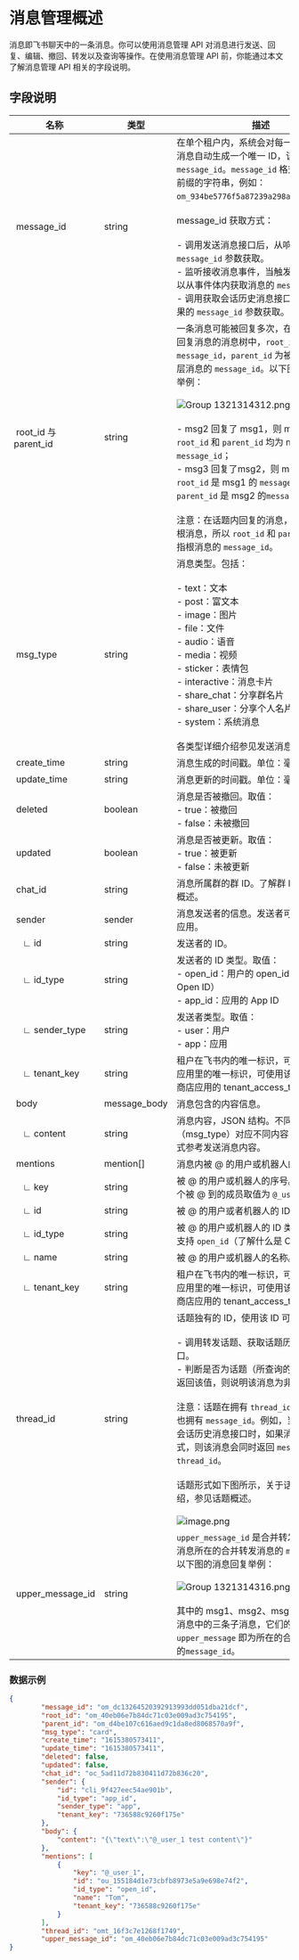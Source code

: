 # 消息管理概述

消息即飞书聊天中的一条消息。你可以使用消息管理 API 对消息进行发送、回复、编辑、撤回、转发以及查询等操作。在使用消息管理 API 前，你能通过本文了解消息管理 API 相关的字段说明。


## 字段说明
| 名称 | 类型 | 描述 |
| --- | --- | --- |
| &nbsp;message_id | string | 在单个租户内，系统会对每一条发送出的消息自动生成一个唯一 ID，该 ID 即为 `message_id`。`message_id` 格式是以 `om_` 为前缀的字符串，例如：`om_934be5776f5a87239a298af9e74c0f72`。<br> <br>message_id 获取方式：<br> <br>- 调用发送消息接口后，从响应结果的 `message_id` 参数获取。<br>- 监听接收消息事件，当触发该事件后可以从事件体内获取消息的 `message_id`。<br>- 调用获取会话历史消息接口，从响应结果的 `message_id` 参数获取。 |
| &nbsp;root_id 与 parent_id | string | 一条消息可能被回复多次，在这种有多个回复消息的消息树中，`root_id` 为根消息的 `message_id`，`parent_id` 为被回复的上一层消息的 `message_id`。以下图的消息回复举例：<br> <br>![Group 1321314312.png](//sf3-cn.feishucdn.com/obj/open-platform-opendoc/08d741da23cd931118c332941e5cc117_wvecM5EteV.png?height=654&lazyload=true&width=1640)<br> <br>- msg2 回复了 msg1，则 msg2 的 `root_id` 和 `parent_id` 均为 msg1 的 `message_id`；<br>- msg3 回复了msg2，则 msg3 的 `root_id` 是 msg1 的 `message_id`，`parent_id` 是 msg2 的`message_id`<br><br>注意：在话题内回复的消息，都是在回复根消息，所以 `root_id` 和 `parent_id` 均是指根消息的 `message_id`。 |
| &nbsp;msg_type | string | 消息类型。包括：<br> <br>- text：文本<br>- post：富文本<br>- image：图片<br>- file：文件<br>- audio：语音<br>- media：视频<br>- sticker：表情包<br>- interactive：消息卡片<br>- share_chat：分享群名片<br>- share_user：分享个人名片<br>- system：系统消息<br><br>各类型详细介绍参见发送消息内容。 |
| &nbsp;create_time | string | 消息生成的时间戳。单位：毫秒 |
| &nbsp;update_time | string | 消息更新的时间戳。单位：毫秒 |
| &nbsp;deleted | boolean | 消息是否被撤回。取值：<br>- true：被撤回<br>- false：未被撤回 |
| &nbsp;updated | boolean | 消息是否被更新。取值：<br>- true：被更新<br>- false：未被更新 |
| &nbsp;chat_id | string | 消息所属群的群 ID。了解群 ID 可参见群组概述。 |
| &nbsp;sender | sender | 消息发送者的信息。发送者可以是用户或应用。 |
| &emsp;∟&nbsp;id | string | 发送者的 ID。 |
| &emsp;∟&nbsp;id_type | string | 发送者的 ID 类型。取值： <br>- open_id：用户的 open_id（了解什么是 Open ID）<br>- app_id：应用的 App ID |
| &emsp;∟&nbsp;sender_type | string | 发送者类型。取值：<br>- user：用户<br>- app：应用 |
| &emsp;∟&nbsp;tenant_key | string | 租户在飞书内的唯一标识，可用作租户在应用里的唯一标识，可使用该 Key 值获取商店应用的 tenant_access_token。 |
| &nbsp;body | message_body | 消息包含的内容信息。 |
| &emsp;∟&nbsp;content | string | 消息内容，JSON 结构。不同的消息类型（msg_type）对应不同内容，具体内容格式参考发送消息内容。 |
| &nbsp;mentions | mention\[\] | 消息内被 @ 的用户或机器人的 ID 列表。 |
| &emsp;∟&nbsp;key | string | 被 @ 的用户或机器人的序号。例如，第 3 个被 @ 到的成员取值为 `@_user_3`。 |
| &emsp;∟&nbsp;id | string | 被 @ 的用户或者机器人的 ID。 |
| &emsp;∟&nbsp;id_type | string | 被 @ 的用户或机器人的 ID 类型。目前仅支持 `open_id`（了解什么是 Open ID）。 |
| &emsp;∟&nbsp;name | string | 被 @ 的用户或机器人的名称。 |
| &emsp;∟&nbsp;tenant_key | string | 租户在飞书内的唯一标识，可用作租户在应用里的唯一标识，可使用该 Key 值获取商店应用的 tenant_access_token。 |
| &nbsp;thread_id | string | 话题独有的 ID，使用该 ID 可实现：<br> <br>- 调用转发话题、获取话题历史消息等接口。<br>- 判断是否为话题（所查询的消息如果不返回该值，则说明该消息为非话题消息）。<br> <br>注意：话题在拥有 `thread_id` 之外，同时也拥有 `message_id`。例如，当你调用获取会话历史消息接口时，如果消息是话题形式，则该消息会同时返回 `message_id` 和 `thread_id`。<br> <br>话题形式如下图所示，关于话题的详细介绍，参见话题概述。<br><br>![image.png](//sf3-cn.feishucdn.com/obj/open-platform-opendoc/cbb11fd40b2b5a2b1e457b24e0062645_w1A6AwBAyu.png?height=1004&lazyload=true&width=1276) |
| &nbsp;upper_message_id | string | `upper_message_id` 是合并转发消息中，子消息所在的合并转发消息的 `message_id`。以下图的消息回复举例：<br><br>![Group 1321314316.png](//sf3-cn.feishucdn.com/obj/open-platform-opendoc/b51867811fc500dbe5ef129f8bd03149_1eOUU1X0E9.png?height=817&lazyload=true&width=1640)<br> <br>其中的 msg1、msg2、msg3 是合并转发消息中的三条子消息，它们的 `upper_message` 即为所在的合并转发消息的`message_id`。 |



### 数据示例
```json
{
        "message_id": "om_dc13264520392913993dd051dba21dcf",
        "root_id": "om_40eb06e7b84dc71c03e009ad3c754195",
        "parent_id": "om_d4be107c616aed9c1da8ed8068570a9f",
        "msg_type": "card",
        "create_time": "1615380573411",
        "update_time": "1615380573411",
        "deleted": false,
        "updated": false,
        "chat_id": "oc_5ad11d72b830411d72b836c20",
        "sender": {
            "id": "cli_9f427eec54ae901b",
            "id_type": "app_id",
            "sender_type": "app",
            "tenant_key": "736588c9260f175e"
        },
        "body": {
            "content": "{\"text\":\"@_user_1 test content\"}"
        },
        "mentions": [
            {
                "key": "@_user_1",
                "id": "ou_155184d1e73cbfb8973e5a9e698e74f2",
                "id_type": "open_id",
                "name": "Tom",
                "tenant_key": "736588c9260f175e"
            }
        ],
        "thread_id": "omt_16f3c7e1268f1749",
        "upper_message_id": "om_40eb06e7b84dc71c03e009ad3c754195"
}
```

